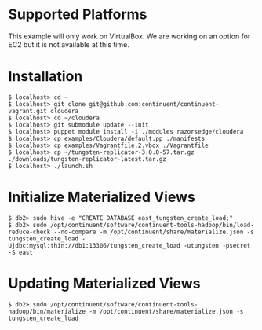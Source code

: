 # Supported Platforms

This example will only work on VirtualBox. We are working on an option for EC2 but it is not available at this time.

# Installation

    $ localhost> cd ~
    $ localhost> git clone git@github.com:continuent/continuent-vagrant.git cloudera
    $ localhost> cd ~/cloudera
    $ localhost> git submodule update --init
    $ localhost> puppet module install -i ./modules razorsedge/cloudera
    $ localhost> cp examples/Cloudera/default.pp ./manifests
    $ localhost> cp examples/Vagrantfile.2.vbox ./Vagrantfile
    $ localhost> cp ~/tungsten-replicator-3.0.0-57.tar.gz ./downloads/tungsten-replicator-latest.tar.gz
    $ localhost> ./launch.sh

# Initialize Materialized Views

    $ db2> sudo hive -e "CREATE DATABASE east_tungsten_create_load;"
    $ db2> sudo /opt/continuent/software/continuent-tools-hadoop/bin/load-reduce-check --no-compare -m /opt/continuent/share/materialize.json -s tungsten_create_load -Ujdbc:mysql:thin://db1:13306/tungsten_create_load -utungsten -psecret -S east

# Updating Materialized Views

    $ db2> sudo /opt/continuent/software/continuent-tools-hadoop/bin/materialize -m /opt/continuent/share/materialize.json -s tungsten_create_load
